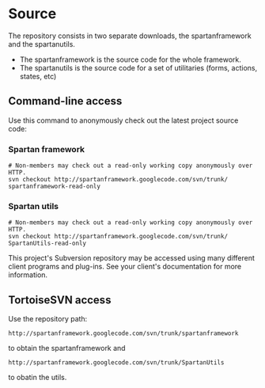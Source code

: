 # Source #

The repository consists in two separate downloads, the spartanframework and the spartanutils.

  * The spartanframework is the source code for the whole framework.
  * The spartanutils is the source code for a set of utilitaries (forms, actions, states, etc)

## Command-line access ##

Use this command to anonymously check out the latest project source code:

### Spartan framework ###
```
# Non-members may check out a read-only working copy anonymously over HTTP.
svn checkout http://spartanframework.googlecode.com/svn/trunk/ spartanframework-read-only
```

### Spartan utils ###
```
# Non-members may check out a read-only working copy anonymously over HTTP.
svn checkout http://spartanframework.googlecode.com/svn/trunk/ SpartanUtils-read-only
```

This project's Subversion repository may be accessed using many different client programs and plug-ins. See your client's documentation for more information.

## TortoiseSVN access ##

Use the repository path:
```
http://spartanframework.googlecode.com/svn/trunk/spartanframework
```
to obtain the spartanframework and
```
http://spartanframework.googlecode.com/svn/trunk/SpartanUtils
```
to obatin the utils.